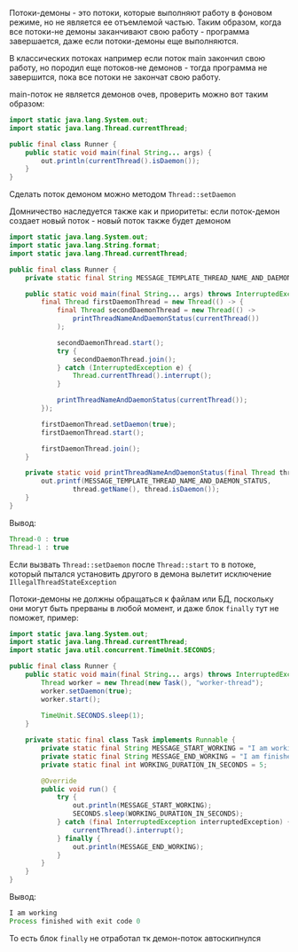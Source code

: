 Потоки-демоны - это потоки, которые выполняют работу в фоновом режиме, но не является ее отъемлемой частью. Таким образом, когда все потоки-не демоны заканчивают свою работу - программа завершается, даже если потоки-демоны еще выполняются.

В классических потоках например если поток main закончил свою работу, но породил еще потоков-не демонов - тогда программа не завершится, пока все потоки не закончат свою работу.

main-поток не является демонов очев, проверить можно вот таким образом:
```java
import static java.lang.System.out;
import static java.lang.Thread.currentThread;

public final class Runner {
    public static void main(final String... args) {
        out.println(currentThread().isDaemon());
    }
}
```

Сделать поток демоном можно методом `Thread::setDaemon`

Домничество наследуется также как и приоритеты: если поток-демон создает новый поток - новый поток также будет демоном

```java
import static java.lang.System.out;
import static java.lang.String.format;
import static java.lang.Thread.currentThread;

public final class Runner {
    private static final String MESSAGE_TEMPLATE_THREAD_NAME_AND_DAEMON_STATUS = "%s : %b%n";

    public static void main(final String... args) throws InterruptedException {
        final Thread firstDaemonThread = new Thread(() -> {
            final Thread secondDaemonThread = new Thread(() ->
                printThreadNameAndDaemonStatus(currentThread())
            );

            secondDaemonThread.start();
            try {
                secondDaemonThread.join();
            } catch (InterruptedException e) {
                Thread.currentThread().interrupt();
            }

            printThreadNameAndDaemonStatus(currentThread());
        });

        firstDaemonThread.setDaemon(true);
        firstDaemonThread.start();

        firstDaemonThread.join();
    }

    private static void printThreadNameAndDaemonStatus(final Thread thread) {
        out.printf(MESSAGE_TEMPLATE_THREAD_NAME_AND_DAEMON_STATUS,
                thread.getName(), thread.isDaemon());
    }
}
```
Вывод:
```java
Thread-0 : true
Thread-1 : true
```

Если вызвать `Thread::setDaemon` после ``Thread::start`` то в потоке, который пытался установить другого в демона вылетит исключение `IllegalThreadStateException`

Потоки-демоны не должны обращаться к файлам или БД, поскольку они могут быть прерваны в любой момент, и даже блок `finally` тут не поможет, пример:
```java
import static java.lang.System.out;
import static java.lang.Thread.currentThread;
import static java.util.concurrent.TimeUnit.SECONDS;

public final class Runner {
    public static void main(final String... args) throws InterruptedException {
        Thread worker = new Thread(new Task(), "worker-thread");
        worker.setDaemon(true);
        worker.start();
        
        TimeUnit.SECONDS.sleep(1);
    }

    private static final class Task implements Runnable {
        private static final String MESSAGE_START_WORKING = "I am working";
        private static final String MESSAGE_END_WORKING = "I am finished";
        private static final int WORKING_DURATION_IN_SECONDS = 5;

        @Override
        public void run() {
            try {
                out.println(MESSAGE_START_WORKING);
                SECONDS.sleep(WORKING_DURATION_IN_SECONDS);
            } catch (final InterruptedException interruptedException) {
                currentThread().interrupt();
            } finally {
                out.println(MESSAGE_END_WORKING);
            }
        }
    }
}
```
Вывод:
```java
I am working 
Process finished with exit code 0
```
То есть блок `finally` не отработал тк демон-поток автоскипнулся